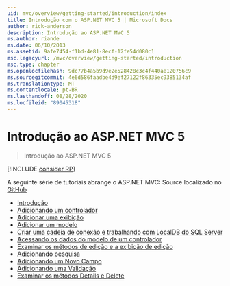 ```yaml
---
uid: mvc/overview/getting-started/introduction/index
title: Introdução com o ASP.NET MVC 5 | Microsoft Docs
author: rick-anderson
description: Introdução ao ASP.NET MVC 5
ms.author: riande
ms.date: 06/10/2013
ms.assetid: 9afe7454-f1bd-4e81-8ecf-12fe54d080c1
msc.legacyurl: /mvc/overview/getting-started/introduction
msc.type: chapter
ms.openlocfilehash: 9dc77b4a5b9d9e2e528428c3c4f440ae120756c9
ms.sourcegitcommit: 4e6d586faadbe4d9ef27122f86335ec9385134af
ms.translationtype: MT
ms.contentlocale: pt-BR
ms.lasthandoff: 08/28/2020
ms.locfileid: "89045318"
---
```

# <a name="getting-started-with-aspnet-mvc-5"></a>Introdução ao ASP.NET MVC 5

> Introdução ao ASP.NET MVC 5

[!INCLUDE [consider RP](~/includes/razor.md)]

A seguinte série de tutoriais abrange o ASP.NET MVC: Source localizado no [GitHub](https://github.com/dotnet/AspNetDocs/tree/master/aspnet/mvc/overview/getting-started/introduction/sample/MvcMovie/MvcMovie)

- [Introdução](getting-started.md)
- [Adicionando um controlador](adding-a-controller.md)
- [Adicionar uma exibição](adding-a-view.md)
- [Adicionar um modelo](adding-a-model.md)
- [Criar uma cadeia de conexão e trabalhando com LocalDB do SQL Server](creating-a-connection-string.md)
- [Acessando os dados do modelo de um controlador](accessing-your-models-data-from-a-controller.md)
- [Examinar os métodos de edição e a exibição de edição](examining-the-edit-methods-and-edit-view.md)
- [Adicionando pesquisa](adding-search.md)
- [Adicionando um Novo Campo](adding-a-new-field.md)
- [Adicionando uma Validação](adding-validation.md)
- [Examinar os métodos Details e Delete](examining-the-details-and-delete-methods.md)
